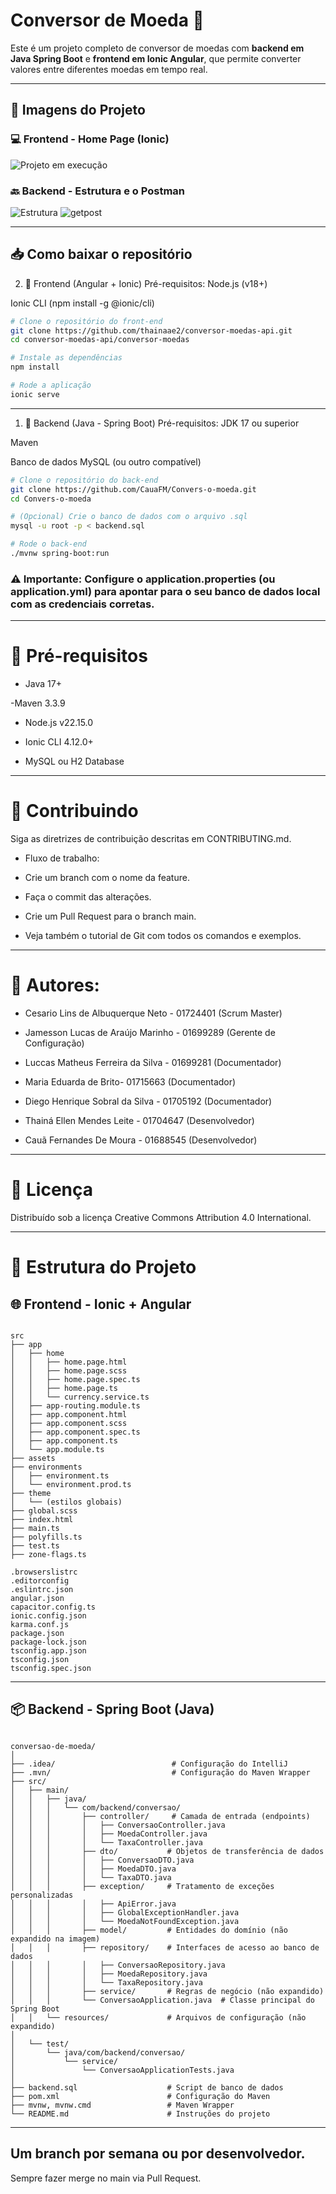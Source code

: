 
# Conversor de Moeda 💱

Este é um projeto completo de conversor de moedas com **backend em Java Spring Boot** e **frontend em Ionic Angular**, que permite converter valores entre diferentes moedas em tempo real.

---

## 📸 Imagens do Projeto

### 💻 Frontend - Home Page (Ionic)
![Projeto em execução](https://github.com/user-attachments/assets/d83ee8ea-44d0-45bf-baef-67e108aaac26)


### 🔙 Backend - Estrutura e o Postman
![Estrutura](https://github.com/user-attachments/assets/4690c2e2-20e0-4454-b27f-1058fffa03fd)
![getpost](https://github.com/user-attachments/assets/ac662a8b-32f9-476a-a733-d1ec9623d7c5)

---

## 📥 Como baixar o repositório

2. 📱 Frontend (Angular + Ionic)
Pré-requisitos:
Node.js (v18+)

Ionic CLI (npm install -g @ionic/cli)
```bash
# Clone o repositório do front-end
git clone https://github.com/thainaae2/conversor-moedas-api.git
cd conversor-moedas-api/conversor-moedas

# Instale as dependências
npm install

# Rode a aplicação
ionic serve
```
---
1. 🚀 Backend (Java - Spring Boot)
Pré-requisitos:
JDK 17 ou superior

Maven

Banco de dados MySQL (ou outro compatível)

````bash
# Clone o repositório do back-end
git clone https://github.com/CauaFM/Convers-o-moeda.git
cd Convers-o-moeda

# (Opcional) Crie o banco de dados com o arquivo .sql
mysql -u root -p < backend.sql

# Rode o back-end
./mvnw spring-boot:run
````
### ⚠️ Importante: Configure o application.properties (ou application.yml) para apontar para o seu banco de dados local com as credenciais corretas.
---

# 🔧 Pré-requisitos

- Java 17+

-Maven 3.3.9

- Node.js v22.15.0

- Ionic CLI 4.12.0+

- MySQL ou H2 Database

---

# 🤝 Contribuindo
Siga as diretrizes de contribuição descritas em CONTRIBUTING.md.

- Fluxo de trabalho:

- Crie um branch com o nome da feature.

- Faça o commit das alterações.

- Crie um Pull Request para o branch main.

- Veja também o tutorial de Git com todos os comandos e exemplos.

---

# 👥 Autores:

- Cesario Lins de Albuquerque Neto - 01724401 (Scrum Master)

- Jamesson Lucas de Araújo Marinho - 01699289 (Gerente de Configuração)

- Luccas Matheus Ferreira da Silva - 01699281 (Documentador)

- Maria Eduarda de Brito- 01715663 (Documentador)

- Diego Henrique Sobral da Silva - 01705192 (Documentador)

- Thainá Ellen Mendes Leite - 01704647 (Desenvolvedor)

- Cauã Fernandes De Moura - 01688545 (Desenvolvedor)

---

# 📄 Licença
Distribuído sob a licença Creative Commons Attribution 4.0 International.

---

# 📌 Estrutura do Projeto

## 🌐 Frontend - Ionic + Angular

```plaintext

src
├── app
│   ├── home
│   │   ├── home.page.html
│   │   ├── home.page.scss
│   │   ├── home.page.spec.ts
│   │   ├── home.page.ts
│   │   └── currency.service.ts
│   ├── app-routing.module.ts
│   ├── app.component.html
│   ├── app.component.scss
│   ├── app.component.spec.ts
│   ├── app.component.ts
│   └── app.module.ts
├── assets
├── environments
│   ├── environment.ts
│   └── environment.prod.ts
├── theme
│   └── (estilos globais)
├── global.scss
├── index.html
├── main.ts
├── polyfills.ts
├── test.ts
├── zone-flags.ts

.browserslistrc
.editorconfig
.eslintrc.json
angular.json
capacitor.config.ts
ionic.config.json
karma.conf.js
package.json
package-lock.json
tsconfig.app.json
tsconfig.json
tsconfig.spec.json

````
---

## 📦 Backend - Spring Boot (Java)

```` plaintext

conversao-de-moeda/
│
├── .idea/                          # Configuração do IntelliJ
├── .mvn/                           # Configuração do Maven Wrapper
├── src/
│   ├── main/
│   │   ├── java/
│   │   │   └── com/backend/conversao/
│   │   │       ├── controller/     # Camada de entrada (endpoints)
│   │   │       │   ├── ConversaoController.java
│   │   │       │   ├── MoedaController.java
│   │   │       │   └── TaxaController.java
│   │   │       ├── dto/           # Objetos de transferência de dados
│   │   │       │   ├── ConversaoDTO.java
│   │   │       │   ├── MoedaDTO.java
│   │   │       │   └── TaxaDTO.java
│   │   │       ├── exception/     # Tratamento de exceções personalizadas
│   │   │       │   ├── ApiError.java
│   │   │       │   ├── GlobalExceptionHandler.java
│   │   │       │   └── MoedaNotFoundException.java
│   │   │       ├── model/         # Entidades do domínio (não expandido na imagem)
│   │   │       ├── repository/    # Interfaces de acesso ao banco de dados
│   │   │       │   ├── ConversaoRepository.java
│   │   │       │   ├── MoedaRepository.java
│   │   │       │   └── TaxaRepository.java
│   │   │       ├── service/       # Regras de negócio (não expandido)
│   │   │       └── ConversaoApplication.java  # Classe principal do Spring Boot
│   │   └── resources/             # Arquivos de configuração (não expandido)
│
│   └── test/
│       └── java/com/backend/conversao/
│           └── service/
│               └── ConversaoApplicationTests.java
│
├── backend.sql                    # Script de banco de dados
├── pom.xml                        # Configuração do Maven
├── mvnw, mvnw.cmd                 # Maven Wrapper
└── README.md                      # Instruções do projeto

````
---

## Um branch por semana ou por desenvolvedor.

Sempre fazer merge no main via Pull Request.
